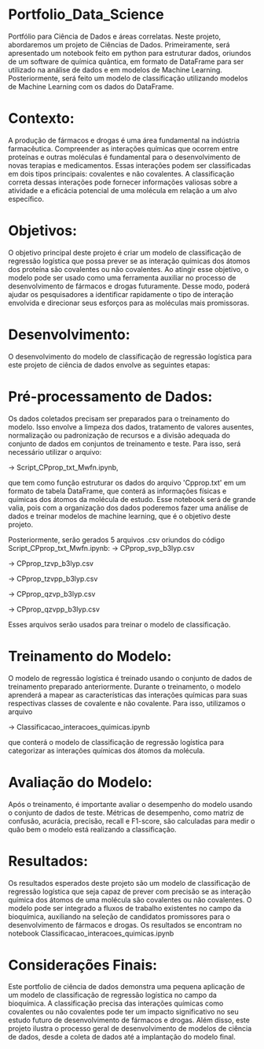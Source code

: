 # Portfolio_Data_Science
Portfólio para Ciência de Dados e áreas correlatas.
Neste projeto, abordaremos um projeto de Ciências de Dados. Primeiramente, será apresentado um notebook feito em python para estruturar dados, oriundos de um software de química quântica, em formato de DataFrame para ser utilizado na análise de dados e em modelos de Machine Learning. Posteriormente, será feito um modelo de classificação utilizando modelos de Machine Learning com os dados do DataFrame.

# Contexto:

A produção de fármacos e drogas é uma área fundamental na indústria farmacêutica. Compreender as interações químicas que ocorrem entre proteínas e outras moléculas é fundamental para o desenvolvimento de novas terapias e medicamentos. Essas interações podem ser classificadas em dois tipos principais: covalentes e não covalentes. A classificação correta dessas interações pode fornecer informações valiosas sobre a atividade e a eficácia potencial de uma molécula em relação a um alvo específico.

# Objetivos:

O objetivo principal deste projeto é criar um modelo de classificação de regressão logística que possa prever se as interação químicas dos átomos dos proteína são covalentes ou não covalentes. Ao atingir esse objetivo, o modelo pode ser usado como uma ferramenta auxiliar no processo de desenvolvimento de fármacos e drogas futuramente. Desse modo, poderá ajudar os pesquisadores a identificar rapidamente o tipo de interação envolvida e direcionar seus esforços para as moléculas mais promissoras.

# Desenvolvimento:

O desenvolvimento do modelo de classificação de regressão logística para este projeto de ciência de dados envolve as seguintes etapas:

# Pré-processamento de Dados:

Os dados coletados precisam ser preparados para o treinamento do modelo. Isso envolve a limpeza dos dados, tratamento de valores ausentes, normalização ou padronização de recursos e a divisão adequada do conjunto de dados em conjuntos de treinamento e teste. Para isso, será necessário utilizar o arquivo:

-> Script_CPprop_txt_Mwfn.ipynb,

que tem como função estruturar os dados do arquivo 'Cpprop.txt' em um formato de tabela DataFrame, que conterá as informações físicas e químicas dos átomos da molécula de estudo. Esse notebook será de grande valia, pois com a organização dos dados poderemos fazer uma análise de dados e treinar modelos de machine learning, que é o objetivo deste projeto. 

Posteriormente, serão gerados 5 arquivos .csv oriundos do código Script_CPprop_txt_Mwfn.ipynb:
-> CPprop_svp_b3lyp.csv

-> CPprop_tzvp_b3lyp.csv

-> CPprop_tzvpp_b3lyp.csv

-> CPprop_qzvp_b3lyp.csv

-> CPprop_qzvpp_b3lyp.csv

Esses arquivos serão usados para treinar o modelo de classificação.

# Treinamento do Modelo:

O modelo de regressão logística é treinado usando o conjunto de dados de treinamento preparado anteriormente. Durante o treinamento, o modelo aprenderá a mapear as características das interações químicas para suas respectivas classes de covalente e não covalente.
Para isso, utilizamos o arquivo

-> Classificacao_interacoes_quimicas.ipynb

que conterá o modelo de classificação de regressão logística para categorizar as interações químicas dos átomos da molécula.

# Avaliação do Modelo: 

Após o treinamento, é importante avaliar o desempenho do modelo usando o conjunto de dados de teste. Métricas de desempenho, como matriz de confusão, acurácia, precisão, recall e F1-score, são calculadas para medir o quão bem o modelo está realizando a classificação.

# Resultados:

Os resultados esperados deste projeto são um modelo de classificação de regressão logística que seja capaz de prever com precisão se as interação química dos átomos de uma molécula são covalentes ou não covalentes. O modelo pode ser integrado a fluxos de trabalho existentes no campo da bioquímica, auxiliando na seleção de candidatos promissores para o desenvolvimento de fármacos e drogas. Os resultados se encontram no notebook Classificacao_interacoes_quimicas.ipynb

# Considerações Finais:

Este portfolio de ciência de dados demonstra uma pequena aplicação de um modelo de classificação de regressão logística no campo da bioquímica. A classificação precisa das interações químicas como covalentes ou não covalentes pode ter um impacto significativo no seu estudo futuro de desenvolvimento de fármacos e drogas. Além disso, este projeto ilustra o processo geral de desenvolvimento de modelos de ciência de dados, desde a coleta de dados até a implantação do modelo final.
